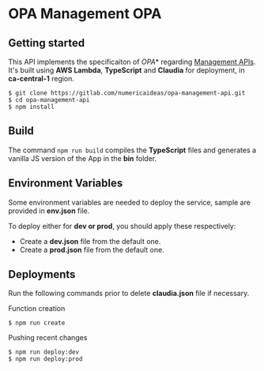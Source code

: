 # OPA Management OPA

## Getting started

This API implements the specificaiton of *OPA** regarding [Management APIs](https://www.openpolicyagent.org/docs/latest/management-introduction).
It's built using **AWS Lambda**, **TypeScript** and **Claudia** for deployment, in **ca-central-1** region.

```
$ git clone https://gitlab.com/numericaideas/opa-management-api.git
$ cd opa-management-api
$ npm install
```

## Build
The command `npm run build` compiles the **TypeScript** files and generates a vanilla JS version of the App in the **bin** folder.

## Environment Variables
Some environment variables are needed to deploy the service, sample are provided in **env.json** file.

To deploy either for **dev or prod**, you should apply these respectively:
- Create a **dev.json** file from the default one.
- Create a **prod.json** file from the default one.

## Deployments
Run the following commands prior to delete **claudia.json** file if necessary.

Function creation
```
$ npm run create
```

Pushing recent changes
```
$ npm run deploy:dev
$ npm run deploy:prod
```
